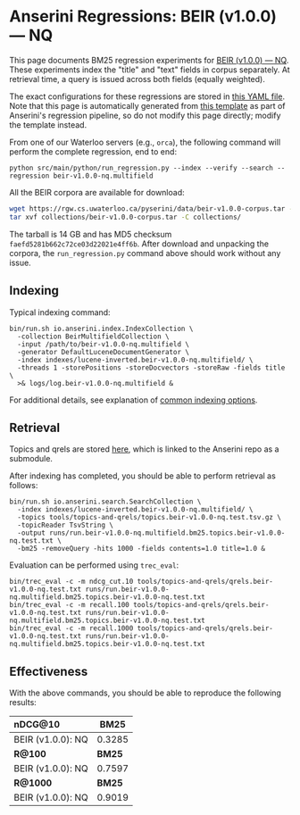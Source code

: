 # Anserini Regressions: BEIR (v1.0.0) &mdash; NQ

This page documents BM25 regression experiments for [BEIR (v1.0.0) &mdash; NQ](http://beir.ai/).
These experiments index the "title" and "text" fields in corpus separately.
At retrieval time, a query is issued across both fields (equally weighted).

The exact configurations for these regressions are stored in [this YAML file](../../src/main/resources/regression/beir-v1.0.0-nq.multifield.yaml).
Note that this page is automatically generated from [this template](../../src/main/resources/docgen/templates/beir-v1.0.0-nq.multifield.template) as part of Anserini's regression pipeline, so do not modify this page directly; modify the template instead.

From one of our Waterloo servers (e.g., `orca`), the following command will perform the complete regression, end to end:

```
python src/main/python/run_regression.py --index --verify --search --regression beir-v1.0.0-nq.multifield
```

All the BEIR corpora are available for download:

```bash
wget https://rgw.cs.uwaterloo.ca/pyserini/data/beir-v1.0.0-corpus.tar -P collections/
tar xvf collections/beir-v1.0.0-corpus.tar -C collections/
```

The tarball is 14 GB and has MD5 checksum `faefd5281b662c72ce03d22021e4ff6b`.
After download and unpacking the corpora, the `run_regression.py` command above should work without any issue.

## Indexing

Typical indexing command:

```
bin/run.sh io.anserini.index.IndexCollection \
  -collection BeirMultifieldCollection \
  -input /path/to/beir-v1.0.0-nq.multifield \
  -generator DefaultLuceneDocumentGenerator \
  -index indexes/lucene-inverted.beir-v1.0.0-nq.multifield/ \
  -threads 1 -storePositions -storeDocvectors -storeRaw -fields title \
  >& logs/log.beir-v1.0.0-nq.multifield &
```

For additional details, see explanation of [common indexing options](../../docs/common-indexing-options.md).

## Retrieval

Topics and qrels are stored [here](https://github.com/castorini/anserini-tools/tree/master/topics-and-qrels), which is linked to the Anserini repo as a submodule.

After indexing has completed, you should be able to perform retrieval as follows:

```
bin/run.sh io.anserini.search.SearchCollection \
  -index indexes/lucene-inverted.beir-v1.0.0-nq.multifield/ \
  -topics tools/topics-and-qrels/topics.beir-v1.0.0-nq.test.tsv.gz \
  -topicReader TsvString \
  -output runs/run.beir-v1.0.0-nq.multifield.bm25.topics.beir-v1.0.0-nq.test.txt \
  -bm25 -removeQuery -hits 1000 -fields contents=1.0 title=1.0 &
```

Evaluation can be performed using `trec_eval`:

```
bin/trec_eval -c -m ndcg_cut.10 tools/topics-and-qrels/qrels.beir-v1.0.0-nq.test.txt runs/run.beir-v1.0.0-nq.multifield.bm25.topics.beir-v1.0.0-nq.test.txt
bin/trec_eval -c -m recall.100 tools/topics-and-qrels/qrels.beir-v1.0.0-nq.test.txt runs/run.beir-v1.0.0-nq.multifield.bm25.topics.beir-v1.0.0-nq.test.txt
bin/trec_eval -c -m recall.1000 tools/topics-and-qrels/qrels.beir-v1.0.0-nq.test.txt runs/run.beir-v1.0.0-nq.multifield.bm25.topics.beir-v1.0.0-nq.test.txt
```

## Effectiveness

With the above commands, you should be able to reproduce the following results:

| **nDCG@10**                                                                                                  | **BM25**  |
|:-------------------------------------------------------------------------------------------------------------|-----------|
| BEIR (v1.0.0): NQ                                                                                            | 0.3285    |
| **R@100**                                                                                                    | **BM25**  |
| BEIR (v1.0.0): NQ                                                                                            | 0.7597    |
| **R@1000**                                                                                                   | **BM25**  |
| BEIR (v1.0.0): NQ                                                                                            | 0.9019    |
